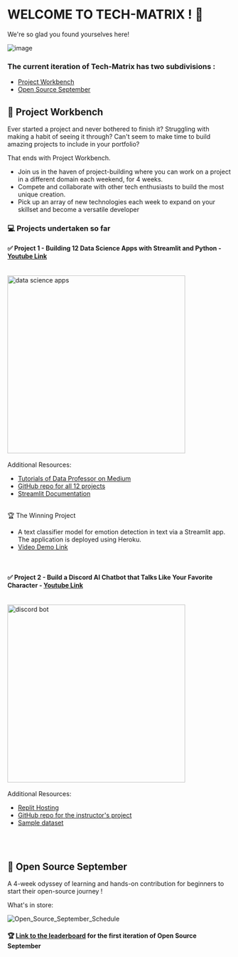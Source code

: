 # WELCOME TO TECH-MATRIX ! 🎉

We're so glad you found yourselves here!

![image](https://user-images.githubusercontent.com/73497800/137451212-8b453829-ec9c-401e-96a4-6a10b2d99b33.png)


### The current iteration of Tech-Matrix has two subdivisions :
* [Project Workbench](https://github.com/Tech-Matrix#-project-workbench)
* [Open Source September](https://github.com/Tech-Matrix#-open-source-september)

## 📌 Project Workbench
Ever started a project and never bothered to finish it? Struggling with making a habit of seeing it through? Can't seem to make time to build amazing projects to include in your portfolio?

That ends with Project Workbench.

* Join us in the haven of project-building where you can work on a project in a different domain each weekend, for 4 weeks.
* Compete and collaborate with other tech enthusiasts to build the most unique creation.
* Pick up an array of new technologies each week to expand on your skillset and become a versatile developer

### :computer: Projects undertaken so far  <br />
#### :white_check_mark: Project 1 - Building 12 Data Science Apps with Streamlit and Python - [Youtube Link](https://www.youtube.com/watch?v=JwSS70SZdyM) <br /><br />
<img src="https://www.freecodecamp.org/news/content/images/size/w2000/2021/01/Streamlit_freeCodeCamp.png" alt="data science apps" width="400"/><br /> <br/>
Additional Resources:
* [Tutorials of Data Professor on Medium](https://data-professor.medium.com/) <br />
* [GitHub repo for all 12 projects](https://github.com/dataprofessor/streamlit_freecodecamp) <br />
* [Streamlit Documentation](https://docs.streamlit.io/) <br /> <br />

🏆 The Winning Project  
  * A text classifier model for emotion detection in text via a Streamlit app. The application is deployed using Heroku. <br />
  * [Video Demo Link](https://www.youtube.com/watch?v=vfw6i1WlJlY)

<br />

#### :white_check_mark: Project 2 - Build a Discord AI Chatbot that Talks Like Your Favorite Character - [Youtube Link](https://www.youtube.com/watch?v=UjDpW_SOrlw) <br /><br />
<img src="https://www.freecodecamp.org/news/content/images/size/w2000/2021/08/lynns-thumbnail.png" alt="discord bot" width="400"/><br /> <br/>
Additional Resources:
* [Replit Hosting](https://replit.com/site/hosting) <br />
* [GitHub repo for the instructor's project](https://github.com/RuolinZheng08/twewy-discord-chatbot) <br />
* [Sample dataset](https://www.kaggle.com/gulsahdemiryurek/harry-potter-dataset) <br /> <br />


<br/>

## 📌 Open Source September

A 4-week odyssey of learning and hands-on contribution for beginners to start their open-source journey !

What's in store:

![Open_Source_September_Schedule](https://user-images.githubusercontent.com/73497800/132090890-e7ec7626-898c-429a-b581-0e9a580dbfbf.png)


#### :trophy: [Link to the leaderboard](https://newolf-oss-leaderboard-frontend.vercel.app)  for the first iteration of Open Source September
